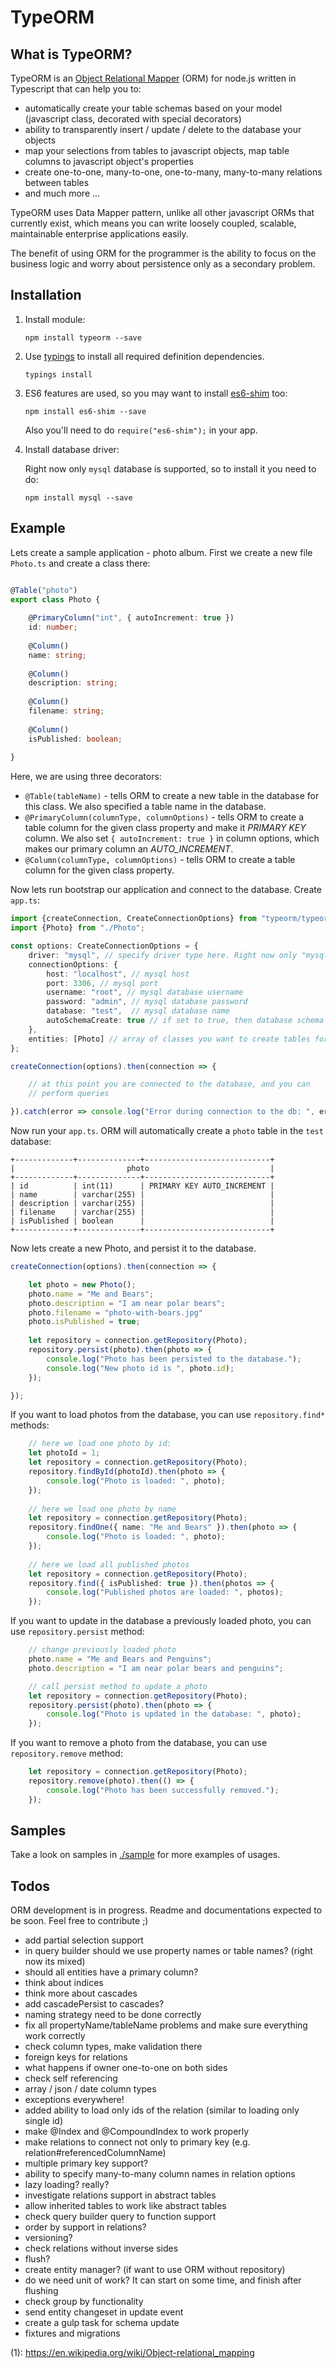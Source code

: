 # TypeORM

## What is TypeORM?

TypeORM is an [Object Relational Mapper](1) (ORM) for node.js written in
Typescript that can help you to:

* automatically create your table schemas based on your model 
(javascript class, decorated with special decorators)
* ability to transparently insert / update / delete to the database 
your objects
* map your selections from tables to javascript objects, map table columns 
to javascript object's properties
* create one-to-one, many-to-one, one-to-many, many-to-many relations
between tables
* and much more ...

TypeORM uses Data Mapper pattern, unlike all other javascript ORMs that 
currently exist, which means you can write loosely coupled, scalable, 
maintainable enterprise applications easily.

The benefit of using ORM for the programmer is the ability to focus on 
the business logic and worry about persistence only as a secondary problem. 

## Installation

1. Install module:

    `npm install typeorm --save`

2. Use [typings](https://github.com/typings/typings) to install all 
required definition dependencies.

    `typings install`

3. ES6 features are used, so you may want to install 
[es6-shim](https://github.com/paulmillr/es6-shim) too:

    `npm install es6-shim --save`

    Also you'll need to do `require("es6-shim");` in your app.

4. Install database driver:
    
    Right now only `mysql` database is supported, so to install it you
need to do:
    
    `npm install mysql --save`

## Example

Lets create a sample application - photo album. First we create a new file
`Photo.ts` and create a class there:

```typescript

@Table("photo")
export class Photo {
    
    @PrimaryColumn("int", { autoIncrement: true })
    id: number;
    
    @Column()
    name: string;
    
    @Column()
    description: string;
    
    @Column()
    filename: string;
    
    @Column()
    isPublished: boolean;
    
}
```

Here, we are using three decorators: 
* `@Table(tableName)` - tells ORM to create a new table in the database 
for this class. We also specified a table name in the database.
* `@PrimaryColumn(columnType, columnOptions)` - tells ORM to create a table
column for the given class property and make it *PRIMARY KEY* column. We also
 set `{ autoIncrement: true }` in column options, which makes our 
 primary column an *AUTO_INCREMENT*.
* `@Column(columnType, columnOptions)` - tells ORM to create a table
column for the given class property.

Now lets run bootstrap our application and connect to the database. Create 
`app.ts`:

```typescript
import {createConnection, CreateConnectionOptions} from "typeorm/typeorm";
import {Photo} from "./Photo";

const options: CreateConnectionOptions = {
    driver: "mysql", // specify driver type here. Right now only "mysql" is supported
    connectionOptions: {
        host: "localhost", // mysql host
        port: 3306, // mysql port
        username: "root", // mysql database username
        password: "admin", // mysql database password
        database: "test",  // mysql database name
        autoSchemaCreate: true // if set to true, then database schema will be automatically created on each application start
    },
    entities: [Photo] // array of classes you want to create tables for (and work with them in the current connection)
};

createConnection(options).then(connection => {

    // at this point you are connected to the database, and you can
    // perform queries

}).catch(error => console.log("Error during connection to the db: ", error));
```

Now run your `app.ts`. ORM will automatically create a `photo` table in 
the `test` database:

```
+-------------+--------------+----------------------------+
|                         photo                           |
+-------------+--------------+----------------------------+
| id          | int(11)      | PRIMARY KEY AUTO_INCREMENT |
| name        | varchar(255) |                            |
| description | varchar(255) |                            |
| filename    | varchar(255) |                            |
| isPublished | boolean      |                            |
+-------------+--------------+----------------------------+
```

Now lets create a new Photo, and persist it to the database.

```typescript
createConnection(options).then(connection => {

    let photo = new Photo();
    photo.name = "Me and Bears";
    photo.description = "I am near polar bears";
    photo.filename = "photo-with-bears.jpg"
    photo.isPublished = true;
    
    let repository = connection.getRepository(Photo);
    repository.persist(photo).then(photo => {
        console.log("Photo has been persisted to the database.");
        console.log("New photo id is ", photo.id);
    });

});
```

If you want to load photos from the database, you can use `repository.find*`
methods:

```typescript
    // here we load one photo by id:
    let photoId = 1;
    let repository = connection.getRepository(Photo);
    repository.findById(photoId).then(photo => {
        console.log("Photo is loaded: ", photo);
    });
    
    // here we load one photo by name
    let repository = connection.getRepository(Photo);
    repository.findOne({ name: "Me and Bears" }).then(photo => {
        console.log("Photo is loaded: ", photo);
    });
    
    // here we load all published photos
    let repository = connection.getRepository(Photo);
    repository.find({ isPublished: true }).then(photos => {
        console.log("Published photos are loaded: ", photos);
    });
```

If you want to update in the database a previously loaded photo, you 
can use `repository.persist` method:

```typescript
    // change previously loaded photo
    photo.name = "Me and Bears and Penguins";
    photo.description = "I am near polar bears and penguins";

    // call persist method to update a photo
    let repository = connection.getRepository(Photo);
    repository.persist(photo).then(photo => {
        console.log("Photo is updated in the database: ", photo);
    });
```

If you want to remove a photo from the database, you can use 
`repository.remove` method:

```typescript
    let repository = connection.getRepository(Photo);
    repository.remove(photo).then(() => {
        console.log("Photo has been successfully removed.");
    });
```

## Samples

Take a look on samples in [./sample](https://github.com/pleerock/typeorm/tree/master/sample) for more examples of
usages.

## Todos

ORM development is in progress. Readme and documentations expected to be soon.
Feel free to contribute ;)

* add partial selection support
* in query builder should we use property names or table names? (right now its mixed)
* should all entities have a primary column?
* think about indices
* think more about cascades
* add cascadePersist to cascades?
* naming strategy need to be done correctly
* fix all propertyName/tableName problems and make sure everything work correctly
* check column types, make validation there
* foreign keys for relations
* what happens if owner one-to-one on both sides
* check self referencing
* array / json / date column types
* exceptions everywhere!
* added ability to load only ids of the relation (similar to loading only single id)
* make @Index and @CompoundIndex to work properly
* make relations to connect not only to primary key (e.g. relation#referencedColumnName)
* multiple primary key support?
* ability to specify many-to-many column names in relation options
* lazy loading? really?
* investigate relations support in abstract tables
* allow inherited tables to work like abstract tables
* check query builder query to function support
* order by support in relations?
* versioning?
* check relations without inverse sides
* flush? 
* create entity manager? (if want to use ORM without repository)
* do we need unit of work? It can start on some time, and finish after flushing
* check group by functionality
* send entity changeset in update event
* create a gulp task for schema update
* fixtures and migrations


(1): https://en.wikipedia.org/wiki/Object-relational_mapping
